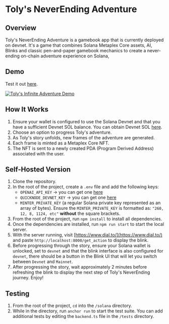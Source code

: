 # Toly's NeverEnding Adventure

## Overview

Toly's NeverEnding Adventure is a gamebook app that is currently deployed on devnet. It's a game that combines Solana Metaplex Core assets, AI, Blinks and classic pen-and-paper gamebook mechanics to create a never-ending on-chain adventure experience on Solana,

## Demo

Test it out [here](https://dial.to/?action=solana-action%3Ahttps%3A%2F%2Fgamebook-solana.onrender.com%2Fget_action&cluster=devnet).

[![Toly's Infinite Adventure Demo](https://img.youtube.com/vi/wgEKM16DF10/0.jpg)](https://www.youtube.com/watch?v=wgEKM16DF10)

## How It Works

1. Ensure your wallet is configured to use the Solana Devnet and that you have a sufficient Devnet SOL balance. You can obtain Devnet SOL [here](https://faucet.solana.com/).
2. Choose an option to progress Toly's adventure.
3. As Toly's story unfolds, new frames of the adventure are generated.
4. Each frame is minted as a Metaplex Core NFT.
5. The NFT is sent to a newly created PDA (Program Derived Address) associated with the user.

## Self-Hosted Version  

1. Clone the repository.  
2. In the root of the project, create a `.env` file and add the following keys:  
   - `OPENAI_API_KEY` -> you can get one [here](https://openai.com/index/openai-api/)
   - `QUICKNODE_DEVNET_KEY` -> you can get one [here](https://www.quicknode.com/)
   - `MINTER_PRIVATE_KEY` (a regular Solana private key represented as an array of bytes). Ensure the `MINTER_PRIVATE_KEY` is formatted as: `"260, 12, 8, 1124, etc"` **without** the square brackets.  
3. From the root of the project, run `npm install` to install all dependencies.  
4. Once the dependencies are installed, run `npm run start` to start the local server.  
5. With the server running, visit [https://www.dial.to/](https://www.dial.to/) and paste `http://localhost:8000/get_action` to display the blink.  
6. Before progressing through the story, ensure your Solana wallet is unlocked, set to `devnet` and that the blink interface is also configured for `devnet`, there should be a button in the Blink UI that will let you switch between `Devnet` and `Mainnet`.  
7. After progressing the story, wait approximately 2 minutes before refreshing the blink to display the next step of Toly's NeverEnding journey. Enjoy!

## Testing  

1. From the root of the project, `cd` into the `/solana` directory.  
2. While in the directory, run `anchor run` to start the test suite. You can add additional tests by editing the `backend.ts` file in the `/tests` directory.

